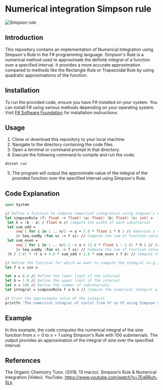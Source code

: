 # Numerical integration Simpson rule

![Simpson rule](https://upload.wikimedia.org/wikipedia/commons/5/50/Integration_simpson.png)

## Introduction
This repository contains an implementation of Numerical Integration using Simpson's Rule in the F# programming language. Simpson's Rule is a numerical method used to approximate the definite integral of a function over a specified interval. It provides a more accurate approximation compared to methods like the Rectangle Rule or Trapezoidal Rule by using quadratic approximations of the function.

## Installation
To run the provided code, ensure you have F# installed on your system. You can install F# using various methods depending on your operating system. Visit [F# Software Foundation](https://fsharp.org/use/) for installation instructions.

## Usage
1. Clone or download this repository to your local machine.
2. Navigate to the directory containing the code files.
3. Open a terminal or command prompt in that directory.
4. Execute the following command to compile and run the code:

```bash
dotnet run
```

5. The program will output the approximate value of the integral of the provided function over the specified interval using Simpson's Rule.

## Code Explanation
```fsharp
open System

// Define a function to compute numerical integration using Simpson's Rule
let simpsonRule (f: float -> float) (a: float) (b: float) (n: int) =
 let h = (b - a) / float n // Compute the width of each subinterval
 let sum_odd = 
     seq { for i in 1 .. n/2 -> a + 2.0 * float i * h } // Generate a sequence of x values for odd indices
     |> Seq.sumBy (fun xi -> f xi) // Compute the sum of function values at odd indices
 let sum_even = 
     seq { for i in 1 .. n/2-1 -> a + (2.0 * float i - 1.0) * h } // Generate a sequence of x values for even indices
     |> Seq.sumBy (fun xi -> f xi) // Compute the sum of function values at even indices
 (h / 3.0) * (f a + 4.0 * sum_odd + 2.0 * sum_even + f b) // Compute the approximate integral using Simpson's Rule formula

// Define the function for which we want to compute the integral (e.g., sine function)
let f x = sin x

let a = 0.0 // Define the lower limit of the interval
let b = 1.0 // Define the upper limit of the interval
let n = 100 // Define the number of subintervals
let integral = simpsonRule f a b n // Compute the numerical integral using Simpson's Rule

// Print the approximate value of the integral
printfn "The numerical integral of sin(x) from %f to %f using Simpson's Rule is approximately %f" a b integral
```

## Example

In this example, the code computes the numerical integral of the sine function from $x = 0$ to $x = 1$ using Simpson's Rule with $100$ subintervals. The output provides an approximation of the integral of sine over the specified interval.

## References

The Organic Chemistry Tutor. (2018, 13 marzo). Simpson’s Rule & Numerical Integration [Vídeo]. YouTube. https://www.youtube.com/watch?v=7EqRRuh-5Lk
